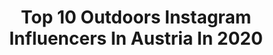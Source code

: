 ---
title: Top 10 Outdoors Instagram Influencers In Austria In 2020
description: >-
  Find top outdoors Instagram influencers in Austria in 2020. Most popular hashtags: #nature #roamtheplanet #hiking #snow.
platform: Instagram
profiles:
  - username: "mrs.kowild"
    fullname: >-
      Bushcraftgirl
    location: "Austria"
    followers: 7817
    engagement: 1696
    commentsToLikes: 0.036265
    avatar: "https://scontent-ber1-1.cdninstagram.com/v/t51.2885-19/s320x320/84719817_2716119585170935_3614166729921396736_n.jpg?_nc_ht=scontent-ber1-1.cdninstagram.com&_nc_ohc=6qadv3Ed-bwAX9tl1cZ&oh=f99a0da27e38dce0ac69d61e482df5bd&oe=5E7A5FC1"
    verified: false
    hashtags: "#nature, #sunrise, #camplover, #survivalknife"
  - username: "sebiholzmann"
    fullname: >-
      Sebastian Holzmann
    location: "Austria"
    followers: 6119
    engagement: 1882
    commentsToLikes: 0.009854
    avatar: "https://scontent-lhr8-1.cdninstagram.com/v/t51.2885-19/s320x320/92302515_2759140167528324_9165396961975599104_n.jpg?_nc_ht=scontent-lhr8-1.cdninstagram.com&_nc_ohc=sW-XXq_5ivIAX8PxRvm&oh=241c4a6833510bb04e11bda3d91fb994&oe=5EBA0638"
    verified: false
    hashtags: "#parallel, #italia, #slalom, #ziener"
  - username: "gosia_gigi"
    fullname: >-
      Gosia
    location: "Austria"
    followers: 17223
    engagement: 627
    commentsToLikes: 0.006027
    avatar: "https://scontent-ams4-1.cdninstagram.com/v/t51.2885-19/s320x320/80837939_189699372180648_7743430880516898816_n.jpg?_nc_ht=scontent-ams4-1.cdninstagram.com&_nc_ohc=HD8Y3OJyQ6wAX-tsU9T&oh=dde3d246422c6f118dd329fc9a2632cb&oe=5EB82610"
    verified: false
    hashtags: "#jagderleben, #sauerrifles, #outdoorsgirl, #huntagram"
  - username: "sabee_on_the_bank"
    fullname: >-
      Sabee
    location: "Austria"
    followers: 9100
    engagement: 794
    commentsToLikes: 0.012577
    avatar: "https://instagram.fcgh39-1.fna.fbcdn.net/v/t51.2885-19/s320x320/44298999_2177515042496292_5621093699099295744_n.jpg?_nc_ht=instagram.fcgh39-1.fna.fbcdn.net&_nc_ohc=oQGhkuIH0fUAX9AuZ7v&oh=b9a53b29d09c746cd5bbb117cddcb5c6&oe=5EA51325"
    verified: false
    hashtags: "#enjoy, #lovefishing, #karpfen, #karpfenangeln"
  - username: "robinxbenjamin"
    fullname: >-
      Robin Uthe
    location: "Austria"
    followers: 43407
    engagement: 614
    commentsToLikes: 0.071556
    avatar: "https://scontent-lhr8-1.cdninstagram.com/v/t51.2885-19/s320x320/50009318_779657722409540_8000420059694497792_n.jpg?_nc_ht=scontent-lhr8-1.cdninstagram.com&_nc_ohc=McvR_12VymMAX-j_JdV&oh=e14d8fb6671e3b1ecc95fc80e7421bb3&oe=5EB9045F"
    verified: false
    hashtags: "#roamnation, #depthsofearth, #bewild, #dscvr"
  - username: "katha_saurwein"
    fullname: >-
      Katharina Saurwein
    location: "Austria"
    followers: 28179
    engagement: 354
    commentsToLikes: 0.006054
    avatar: "https://scontent-lhr8-1.cdninstagram.com/v/t51.2885-19/s320x320/22582379_877628545718479_269486245518770176_n.jpg?_nc_ht=scontent-lhr8-1.cdninstagram.com&_nc_ohc=SKG0aN5w474AX8FXybE&oh=0053b8d2bfc667f1ff02bd3f27856684&oe=5EBC1687"
    verified: false
    hashtags: "#bouldering, #lasportiva, #lockdown, #indoorbouldering"
  - username: "szabo_ervin_edward"
    fullname: >-
      Szabó Ervin
    location: "Austria"
    followers: 19420
    engagement: 681
    commentsToLikes: 0.033582
    avatar: "https://scontent-lhr8-1.cdninstagram.com/v/t51.2885-19/s320x320/51928049_636594273462209_3725256737637269504_n.jpg?_nc_ht=scontent-lhr8-1.cdninstagram.com&_nc_ohc=mEHOdNre-DEAX82U1bp&oh=f772a4a7469aaa760349809192a462c3&oe=5EBBACB9"
    verified: false
    hashtags: "#nature, #outdoors, #canonromania, #hallstatt"
  - username: "lisa_pint"
    fullname: >-
      Lisa
    location: "Austria"
    followers: 4529
    engagement: 3768
    commentsToLikes: 0.028845
    avatar: "https://scontent-lhr8-1.cdninstagram.com/v/t51.2885-19/s320x320/84243622_220421899105363_2750434530224504832_n.jpg?_nc_ht=scontent-lhr8-1.cdninstagram.com&_nc_ohc=NFSB8BxzTTwAX-eeJYP&oh=ee2889d64e457169dba77e050a11aa74&oe=5EB9521F"
    verified: false
    hashtags: "#getoutside, #visitliechtenstein, #sunrise, #anzeige"
  - username: "vanceance"
    fullname: >-
      Michael Weixelbaumer
    location: "Austria"
    followers: 10167
    engagement: 642
    commentsToLikes: 0.058636
    avatar: "https://scontent-lhr8-1.cdninstagram.com/v/t51.2885-19/s320x320/64689090_1177660029083484_8789159824005791744_n.jpg?_nc_ht=scontent-lhr8-1.cdninstagram.com&_nc_ohc=RZIc5dzHdtMAX803ink&oh=05e0b3a6c8772b0478168dca46d4e17c&oe=5EBB50A1"
    verified: false
    hashtags: "#sunsetlover, #sicktonesbro, #faroeisland, #hills"
  - username: "max_zoll"
    fullname: >-
      Maximilian Zoll
    location: "Austria"
    followers: 27008
    engagement: 540
    commentsToLikes: 0.016590
    avatar: "https://scontent-lhr8-1.cdninstagram.com/v/t51.2885-19/s320x320/22857996_1887410018254581_3070868330643456000_n.jpg?_nc_ht=scontent-lhr8-1.cdninstagram.com&_nc_ohc=nENMXic0GY8AX-9n6tj&oh=1cf828d61a6bf8abd8cf3aaf770408bf&oe=5EBC47F7"
    verified: false
    hashtags: "#hervis, #artofvisuals, #feelaustria, #welcometonature"
---